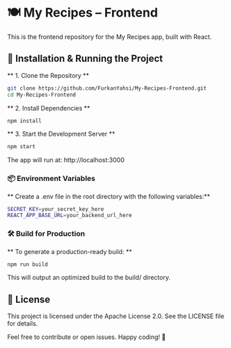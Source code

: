 # 🍽️ My Recipes – Frontend

This is the frontend repository for the My Recipes app, built with React.

## 🚀 Installation & Running the Project

** 1. Clone the Repository **
```bash
git clone https://github.com/FurkanYahsi/My-Recipes-Frontend.git
cd My-Recipes-Frontend
```
** 2. Install Dependencies **
```bash
npm install
```
** 3. Start the Development Server **
```bash
npm start
```
The app will run at:
http://localhost:3000

### 📦 Environment Variables

** Create a .env file in the root directory with the following variables:** 
```bash
SECRET_KEY=your_secret_key_here
REACT_APP_BASE_URL=your_backend_url_here
```

### 🛠️ Build for Production

** To generate a production-ready build: **
```bash
npm run build
```
This will output an optimized build to the build/ directory.

## 📄 License

This project is licensed under the Apache License 2.0. See the LICENSE file for details.

Feel free to contribute or open issues. Happy coding! 🎉
